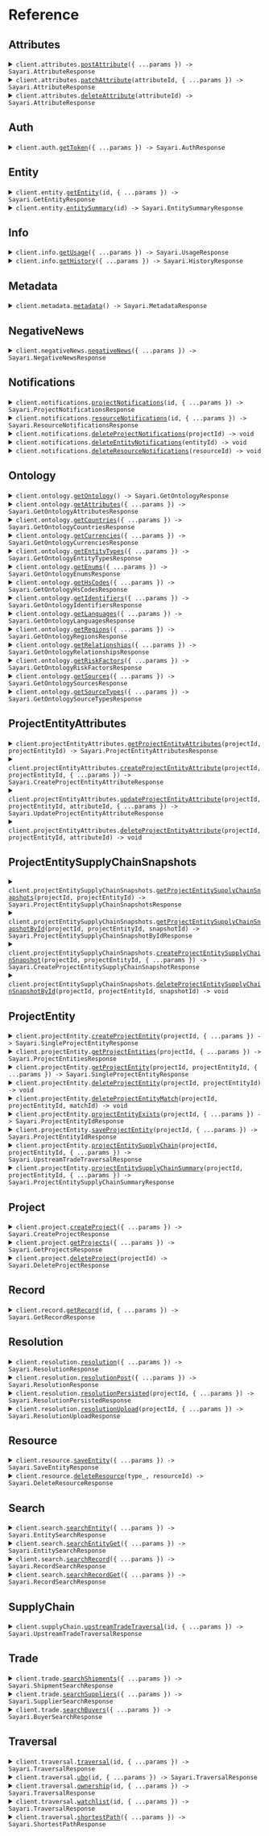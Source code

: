 # Reference

## Attributes

<details><summary><code>client.attributes.<a href="/src/api/resources/attributes/client/Client.ts">postAttribute</a>({ ...params }) -> Sayari.AttributeResponse</code></summary>
<dl>
<dd>

#### 📝 Description

<dl>
<dd>

<dl>
<dd>

Adds a new attribute to an entity in the project

</dd>
</dl>
</dd>
</dl>

#### 🔌 Usage

<dl>
<dd>

<dl>
<dd>

```typescript
await client.attributes.postAttribute({
    entity: "zq04axX2dLn9tE6W6Q8Qhg",
    type: "address",
    value: {
        street1: "1600 Pennsylvania Avenue NW",
        city: "Washington DC",
        state: "Washington DC",
        postalCode: "20500",
        country: "US",
    },
    toDate: "2024-04-30",
    fromDate: "2024-01-01",
    date: "2024-02-15",
});
```

</dd>
</dl>
</dd>
</dl>

#### ⚙️ Parameters

<dl>
<dd>

<dl>
<dd>

**request:** `Sayari.AddAttribute`

</dd>
</dl>

<dl>
<dd>

**requestOptions:** `Attributes.RequestOptions`

</dd>
</dl>
</dd>
</dl>

</dd>
</dl>
</details>

<details><summary><code>client.attributes.<a href="/src/api/resources/attributes/client/Client.ts">patchAttribute</a>(attributeId, { ...params }) -> Sayari.AttributeResponse</code></summary>
<dl>
<dd>

#### 📝 Description

<dl>
<dd>

<dl>
<dd>

<Warning>This endpoint is in beta and is subject to change. It is provided for early access and testing purposes only.</Warning> Updates an existing Attribute

</dd>
</dl>
</dd>
</dl>

#### 🔌 Usage

<dl>
<dd>

<dl>
<dd>

```typescript
await client.attributes.patchAttribute(
    "enEwNGF4WDJkTG45dEU2VzZROFFoZ3xhZGRyZXNzfDBwbEVCMHxVNzhzN21yOUVFTThIZ3pwREM3UDFB",
    {
        value: {
            street1: "1600 Pennsylvania Avenue NW",
            city: "Washington DC",
            state: "Washington DC",
            postalCode: "20500",
            country: "US",
        },
        toDate: "2024-04-30",
        fromDate: "2024-01-01",
        date: "2024-02-15",
    },
);
```

</dd>
</dl>
</dd>
</dl>

#### ⚙️ Parameters

<dl>
<dd>

<dl>
<dd>

**attributeId:** `string`

</dd>
</dl>

<dl>
<dd>

**request:** `Sayari.UpdateAttribute`

</dd>
</dl>

<dl>
<dd>

**requestOptions:** `Attributes.RequestOptions`

</dd>
</dl>
</dd>
</dl>

</dd>
</dl>
</details>

<details><summary><code>client.attributes.<a href="/src/api/resources/attributes/client/Client.ts">deleteAttribute</a>(attributeId) -> Sayari.AttributeResponse</code></summary>
<dl>
<dd>

#### 📝 Description

<dl>
<dd>

<dl>
<dd>

<Warning>This endpoint is in beta and is subject to change. It is provided for early access and testing purposes only.</Warning> Delete an existing Attribute

</dd>
</dl>
</dd>
</dl>

#### 🔌 Usage

<dl>
<dd>

<dl>
<dd>

```typescript
await client.attributes.deleteAttribute(
    "enEwNGF4WDJkTG45dEU2VzZROFFoZ3xhZGRyZXNzfDBwbEVCMHxVNzhzN21yOUVFTThIZ3pwREM3UDFB",
);
```

</dd>
</dl>
</dd>
</dl>

#### ⚙️ Parameters

<dl>
<dd>

<dl>
<dd>

**attributeId:** `string`

</dd>
</dl>

<dl>
<dd>

**requestOptions:** `Attributes.RequestOptions`

</dd>
</dl>
</dd>
</dl>

</dd>
</dl>
</details>

## Auth

<details><summary><code>client.auth.<a href="/src/api/resources/auth/client/Client.ts">getToken</a>({ ...params }) -> Sayari.AuthResponse</code></summary>
<dl>
<dd>

#### 📝 Description

<dl>
<dd>

<dl>
<dd>

Hit the auth endpoint to get a bearer token

</dd>
</dl>
</dd>
</dl>

#### 🔌 Usage

<dl>
<dd>

<dl>
<dd>

```typescript
await client.auth.getToken({
    clientId: "your client_id here",
    clientSecret: "your client_secret here",
});
```

</dd>
</dl>
</dd>
</dl>

#### ⚙️ Parameters

<dl>
<dd>

<dl>
<dd>

**request:** `Sayari.GetToken`

</dd>
</dl>

<dl>
<dd>

**requestOptions:** `Auth.RequestOptions`

</dd>
</dl>
</dd>
</dl>

</dd>
</dl>
</details>

## Entity

<details><summary><code>client.entity.<a href="/src/api/resources/entity/client/Client.ts">getEntity</a>(id, { ...params }) -> Sayari.GetEntityResponse</code></summary>
<dl>
<dd>

#### 📝 Description

<dl>
<dd>

<dl>
<dd>

<Note>To retrieve a L1 Due Dilligence PDF Report. Include 'Accept: application/pdf' in request headers.</Note> Retrieve an entity profile from the database based on the entity ID. This endpoint returns the full profile, entity_summary returns the same payload minus relationships.

</dd>
</dl>
</dd>
</dl>

#### 🔌 Usage

<dl>
<dd>

<dl>
<dd>

```typescript
await client.entity.getEntity("mGq1lpuqKssNWTjIokuPeA", {
    attributesNameLimit: 1,
    attributesAddressLimit: 1,
    attributesCountryLimit: 1,
    attributesAdditionalInformationLimit: 1,
    attributesBusinessPurposeLimit: 1,
    attributesCompanyTypeLimit: 1,
    attributesIdentifierLimit: 1,
    attributesStatusLimit: 1,
    relationshipsLimit: 1,
    possiblySameAsLimit: 1,
    referencedByLimit: 1,
});
```

</dd>
</dl>
</dd>
</dl>

#### ⚙️ Parameters

<dl>
<dd>

<dl>
<dd>

**id:** `string` — Unique identifier of the entity

</dd>
</dl>

<dl>
<dd>

**request:** `Sayari.GetEntity`

</dd>
</dl>

<dl>
<dd>

**requestOptions:** `Entity.RequestOptions`

</dd>
</dl>
</dd>
</dl>

</dd>
</dl>
</details>

<details><summary><code>client.entity.<a href="/src/api/resources/entity/client/Client.ts">entitySummary</a>(id) -> Sayari.EntitySummaryResponse</code></summary>
<dl>
<dd>

#### 📝 Description

<dl>
<dd>

<dl>
<dd>

The Entity Summary endpoint returns a similar payload, minus relationships.

</dd>
</dl>
</dd>
</dl>

#### 🔌 Usage

<dl>
<dd>

<dl>
<dd>

```typescript
await client.entity.entitySummary("mGq1lpuqKssNWTjIokuPeA");
```

</dd>
</dl>
</dd>
</dl>

#### ⚙️ Parameters

<dl>
<dd>

<dl>
<dd>

**id:** `string` — Unique identifier of the entity

</dd>
</dl>

<dl>
<dd>

**requestOptions:** `Entity.RequestOptions`

</dd>
</dl>
</dd>
</dl>

</dd>
</dl>
</details>

## Info

<details><summary><code>client.info.<a href="/src/api/resources/info/client/Client.ts">getUsage</a>({ ...params }) -> Sayari.UsageResponse</code></summary>
<dl>
<dd>

#### 📝 Description

<dl>
<dd>

<dl>
<dd>

The usage endpoint provides a simple interface to retrieve information on usage made by your API account. This includes both views per API path and credits consumed. The time period for the usage query is also specified in the response and whether or not this includes total usage.

</dd>
</dl>
</dd>
</dl>

#### 🔌 Usage

<dl>
<dd>

<dl>
<dd>

```typescript
await client.info.getUsage();
```

</dd>
</dl>
</dd>
</dl>

#### ⚙️ Parameters

<dl>
<dd>

<dl>
<dd>

**request:** `Sayari.GetUsage`

</dd>
</dl>

<dl>
<dd>

**requestOptions:** `Info.RequestOptions`

</dd>
</dl>
</dd>
</dl>

</dd>
</dl>
</details>

<details><summary><code>client.info.<a href="/src/api/resources/info/client/Client.ts">getHistory</a>({ ...params }) -> Sayari.HistoryResponse</code></summary>
<dl>
<dd>

#### 📝 Description

<dl>
<dd>

<dl>
<dd>

The history endpoint return a user's event history.

</dd>
</dl>
</dd>
</dl>

#### 🔌 Usage

<dl>
<dd>

<dl>
<dd>

```typescript
await client.info.getHistory();
```

</dd>
</dl>
</dd>
</dl>

#### ⚙️ Parameters

<dl>
<dd>

<dl>
<dd>

**request:** `Sayari.GetHistory`

</dd>
</dl>

<dl>
<dd>

**requestOptions:** `Info.RequestOptions`

</dd>
</dl>
</dd>
</dl>

</dd>
</dl>
</details>

## Metadata

<details><summary><code>client.metadata.<a href="/src/api/resources/metadata/client/Client.ts">metadata</a>() -> Sayari.MetadataResponse</code></summary>
<dl>
<dd>

#### 📝 Description

<dl>
<dd>

<dl>
<dd>

Get metadta about the api, both its versions, which releases are present, and the identity of the authenticated user.

</dd>
</dl>
</dd>
</dl>

#### 🔌 Usage

<dl>
<dd>

<dl>
<dd>

```typescript
await client.metadata.metadata();
```

</dd>
</dl>
</dd>
</dl>

#### ⚙️ Parameters

<dl>
<dd>

<dl>
<dd>

**requestOptions:** `Metadata.RequestOptions`

</dd>
</dl>
</dd>
</dl>

</dd>
</dl>
</details>

## NegativeNews

<details><summary><code>client.negativeNews.<a href="/src/api/resources/negativeNews/client/Client.ts">negativeNews</a>({ ...params }) -> Sayari.NegativeNewsResponse</code></summary>
<dl>
<dd>

#### 📝 Description

<dl>
<dd>

<dl>
<dd>

<Warning>This endpoint is in beta and subject to change</Warning>
Screens entities against news articles and public records to identify risk-relevant content.
Leverages machine learning to detect and classify risks across various domains.
Provides detailed article metadata with risk assessments and direct source references.

</dd>
</dl>
</dd>
</dl>

#### 🔌 Usage

<dl>
<dd>

<dl>
<dd>

```typescript
await client.negativeNews.negativeNews({
    name: "Gazprom",
    topic: "sanctions_and_regulatory",
    until: "2024-10-01",
});
```

</dd>
</dl>
</dd>
</dl>

#### ⚙️ Parameters

<dl>
<dd>

<dl>
<dd>

**request:** `Sayari.NegativeNews`

</dd>
</dl>

<dl>
<dd>

**requestOptions:** `NegativeNews.RequestOptions`

</dd>
</dl>
</dd>
</dl>

</dd>
</dl>
</details>

## Notifications

<details><summary><code>client.notifications.<a href="/src/api/resources/notifications/client/Client.ts">projectNotifications</a>(id, { ...params }) -> Sayari.ProjectNotificationsResponse</code></summary>
<dl>
<dd>

#### 📝 Description

<dl>
<dd>

<dl>
<dd>

<Warning>Legacy endpoint. New integrations should contact Sayari for best practices.</Warning> The Project Notifications endpoint returns a list of notifications on all entities saved to a project.

</dd>
</dl>
</dd>
</dl>

#### 🔌 Usage

<dl>
<dd>

<dl>
<dd>

```typescript
await client.notifications.projectNotifications("0dLeO0", {
    limit: 20,
});
```

</dd>
</dl>
</dd>
</dl>

#### ⚙️ Parameters

<dl>
<dd>

<dl>
<dd>

**id:** `string` — Unique identifier of the project

</dd>
</dl>

<dl>
<dd>

**request:** `Sayari.ProjectNotifications`

</dd>
</dl>

<dl>
<dd>

**requestOptions:** `Notifications.RequestOptions`

</dd>
</dl>
</dd>
</dl>

</dd>
</dl>
</details>

<details><summary><code>client.notifications.<a href="/src/api/resources/notifications/client/Client.ts">resourceNotifications</a>(id, { ...params }) -> Sayari.ResourceNotificationsResponse</code></summary>
<dl>
<dd>

#### 📝 Description

<dl>
<dd>

<dl>
<dd>

<Warning>Legacy endpoint. New integrations should contact Sayari for best practices.</Warning> The Resource Notifications endpoint returns a list of notifications for a saved entity.

</dd>
</dl>
</dd>
</dl>

#### 🔌 Usage

<dl>
<dd>

<dl>
<dd>

```typescript
await client.notifications.resourceNotifications("03ePyj", {
    limit: 20,
});
```

</dd>
</dl>
</dd>
</dl>

#### ⚙️ Parameters

<dl>
<dd>

<dl>
<dd>

**id:** `string` — Unique identifier of the resource

</dd>
</dl>

<dl>
<dd>

**request:** `Sayari.ResourceNotifications`

</dd>
</dl>

<dl>
<dd>

**requestOptions:** `Notifications.RequestOptions`

</dd>
</dl>
</dd>
</dl>

</dd>
</dl>
</details>

<details><summary><code>client.notifications.<a href="/src/api/resources/notifications/client/Client.ts">deleteProjectNotifications</a>(projectId) -> void</code></summary>
<dl>
<dd>

#### 📝 Description

<dl>
<dd>

<dl>
<dd>

<Warning>Legacy endpoint. New integrations should contact Sayari for best practices.</Warning> Deletes all notifications from a project.

</dd>
</dl>
</dd>
</dl>

#### 🔌 Usage

<dl>
<dd>

<dl>
<dd>

```typescript
await client.notifications.deleteProjectNotifications("YWmNKV");
```

</dd>
</dl>
</dd>
</dl>

#### ⚙️ Parameters

<dl>
<dd>

<dl>
<dd>

**projectId:** `string`

</dd>
</dl>

<dl>
<dd>

**requestOptions:** `Notifications.RequestOptions`

</dd>
</dl>
</dd>
</dl>

</dd>
</dl>
</details>

<details><summary><code>client.notifications.<a href="/src/api/resources/notifications/client/Client.ts">deleteEntityNotifications</a>(entityId) -> void</code></summary>
<dl>
<dd>

#### 📝 Description

<dl>
<dd>

<dl>
<dd>

<Warning>Legacy endpoint. New integrations should contact Sayari for best practices.</Warning> Deletes notifications for saved resources of an entity.

</dd>
</dl>
</dd>
</dl>

#### 🔌 Usage

<dl>
<dd>

<dl>
<dd>

```typescript
await client.notifications.deleteEntityNotifications("N0xLDy4wcud-M1ZtwdsvRA");
```

</dd>
</dl>
</dd>
</dl>

#### ⚙️ Parameters

<dl>
<dd>

<dl>
<dd>

**entityId:** `string`

</dd>
</dl>

<dl>
<dd>

**requestOptions:** `Notifications.RequestOptions`

</dd>
</dl>
</dd>
</dl>

</dd>
</dl>
</details>

<details><summary><code>client.notifications.<a href="/src/api/resources/notifications/client/Client.ts">deleteResourceNotifications</a>(resourceId) -> void</code></summary>
<dl>
<dd>

#### 📝 Description

<dl>
<dd>

<dl>
<dd>

<Warning>Legacy endpoint. New integrations should contact Sayari for best practices.</Warning> Deletes notifications for a saved resource.

</dd>
</dl>
</dd>
</dl>

#### 🔌 Usage

<dl>
<dd>

<dl>
<dd>

```typescript
await client.notifications.deleteResourceNotifications("oGxxqG");
```

</dd>
</dl>
</dd>
</dl>

#### ⚙️ Parameters

<dl>
<dd>

<dl>
<dd>

**resourceId:** `string`

</dd>
</dl>

<dl>
<dd>

**requestOptions:** `Notifications.RequestOptions`

</dd>
</dl>
</dd>
</dl>

</dd>
</dl>
</details>

## Ontology

<details><summary><code>client.ontology.<a href="/src/api/resources/ontology/client/Client.ts">getOntology</a>() -> Sayari.GetOntologyResponse</code></summary>
<dl>
<dd>

#### 📝 Description

<dl>
<dd>

<dl>
<dd>

Get ontology data for all resource types.

</dd>
</dl>
</dd>
</dl>

#### 🔌 Usage

<dl>
<dd>

<dl>
<dd>

```typescript
await client.ontology.getOntology();
```

</dd>
</dl>
</dd>
</dl>

#### ⚙️ Parameters

<dl>
<dd>

<dl>
<dd>

**requestOptions:** `Ontology.RequestOptions`

</dd>
</dl>
</dd>
</dl>

</dd>
</dl>
</details>

<details><summary><code>client.ontology.<a href="/src/api/resources/ontology/client/Client.ts">getAttributes</a>({ ...params }) -> Sayari.GetOntologyAttributesResponse</code></summary>
<dl>
<dd>

#### 📝 Description

<dl>
<dd>

<dl>
<dd>

Get attributes from ontology data.

</dd>
</dl>
</dd>
</dl>

#### 🔌 Usage

<dl>
<dd>

<dl>
<dd>

```typescript
await client.ontology.getAttributes({
    id: ["additional_information"],
});
```

</dd>
</dl>
</dd>
</dl>

#### ⚙️ Parameters

<dl>
<dd>

<dl>
<dd>

**request:** `Sayari.GetOntologyAttributesRequest`

</dd>
</dl>

<dl>
<dd>

**requestOptions:** `Ontology.RequestOptions`

</dd>
</dl>
</dd>
</dl>

</dd>
</dl>
</details>

<details><summary><code>client.ontology.<a href="/src/api/resources/ontology/client/Client.ts">getCountries</a>({ ...params }) -> Sayari.GetOntologyCountriesResponse</code></summary>
<dl>
<dd>

#### 📝 Description

<dl>
<dd>

<dl>
<dd>

Get countries from ontology data.

</dd>
</dl>
</dd>
</dl>

#### 🔌 Usage

<dl>
<dd>

<dl>
<dd>

```typescript
await client.ontology.getCountries({
    id: ["USA"],
});
```

</dd>
</dl>
</dd>
</dl>

#### ⚙️ Parameters

<dl>
<dd>

<dl>
<dd>

**request:** `Sayari.GetOntologyCountriesRequest`

</dd>
</dl>

<dl>
<dd>

**requestOptions:** `Ontology.RequestOptions`

</dd>
</dl>
</dd>
</dl>

</dd>
</dl>
</details>

<details><summary><code>client.ontology.<a href="/src/api/resources/ontology/client/Client.ts">getCurrencies</a>({ ...params }) -> Sayari.GetOntologyCurrenciesResponse</code></summary>
<dl>
<dd>

#### 📝 Description

<dl>
<dd>

<dl>
<dd>

Get currencies from ontology data.

</dd>
</dl>
</dd>
</dl>

#### 🔌 Usage

<dl>
<dd>

<dl>
<dd>

```typescript
await client.ontology.getCurrencies({
    id: ["USD"],
});
```

</dd>
</dl>
</dd>
</dl>

#### ⚙️ Parameters

<dl>
<dd>

<dl>
<dd>

**request:** `Sayari.GetOntologyCurrenciesRequest`

</dd>
</dl>

<dl>
<dd>

**requestOptions:** `Ontology.RequestOptions`

</dd>
</dl>
</dd>
</dl>

</dd>
</dl>
</details>

<details><summary><code>client.ontology.<a href="/src/api/resources/ontology/client/Client.ts">getEntityTypes</a>({ ...params }) -> Sayari.GetOntologyEntityTypesResponse</code></summary>
<dl>
<dd>

#### 📝 Description

<dl>
<dd>

<dl>
<dd>

Get entity types from ontology data.

</dd>
</dl>
</dd>
</dl>

#### 🔌 Usage

<dl>
<dd>

<dl>
<dd>

```typescript
await client.ontology.getEntityTypes({
    id: ["aircraft"],
});
```

</dd>
</dl>
</dd>
</dl>

#### ⚙️ Parameters

<dl>
<dd>

<dl>
<dd>

**request:** `Sayari.GetOntologyEntityTypesRequest`

</dd>
</dl>

<dl>
<dd>

**requestOptions:** `Ontology.RequestOptions`

</dd>
</dl>
</dd>
</dl>

</dd>
</dl>
</details>

<details><summary><code>client.ontology.<a href="/src/api/resources/ontology/client/Client.ts">getEnums</a>({ ...params }) -> Sayari.GetOntologyEnumsResponse</code></summary>
<dl>
<dd>

#### 📝 Description

<dl>
<dd>

<dl>
<dd>

Get enums from ontology data.

</dd>
</dl>
</dd>
</dl>

#### 🔌 Usage

<dl>
<dd>

<dl>
<dd>

```typescript
await client.ontology.getEnums({
    id: ["address_type"],
});
```

</dd>
</dl>
</dd>
</dl>

#### ⚙️ Parameters

<dl>
<dd>

<dl>
<dd>

**request:** `Sayari.GetOntologyEnumsRequest`

</dd>
</dl>

<dl>
<dd>

**requestOptions:** `Ontology.RequestOptions`

</dd>
</dl>
</dd>
</dl>

</dd>
</dl>
</details>

<details><summary><code>client.ontology.<a href="/src/api/resources/ontology/client/Client.ts">getHsCodes</a>({ ...params }) -> Sayari.GetOntologyHsCodesResponse</code></summary>
<dl>
<dd>

#### 📝 Description

<dl>
<dd>

<dl>
<dd>

Get HS codes from ontology data.

</dd>
</dl>
</dd>
</dl>

#### 🔌 Usage

<dl>
<dd>

<dl>
<dd>

```typescript
await client.ontology.getHsCodes({
    code: ["1503"],
});
```

</dd>
</dl>
</dd>
</dl>

#### ⚙️ Parameters

<dl>
<dd>

<dl>
<dd>

**request:** `Sayari.GetOntologyHsCodesRequest`

</dd>
</dl>

<dl>
<dd>

**requestOptions:** `Ontology.RequestOptions`

</dd>
</dl>
</dd>
</dl>

</dd>
</dl>
</details>

<details><summary><code>client.ontology.<a href="/src/api/resources/ontology/client/Client.ts">getIdentifiers</a>({ ...params }) -> Sayari.GetOntologyIdentifiersResponse</code></summary>
<dl>
<dd>

#### 📝 Description

<dl>
<dd>

<dl>
<dd>

Get identifiers from ontology data.

</dd>
</dl>
</dd>
</dl>

#### 🔌 Usage

<dl>
<dd>

<dl>
<dd>

```typescript
await client.ontology.getIdentifiers({
    id: ["aer_free_zone_license"],
});
```

</dd>
</dl>
</dd>
</dl>

#### ⚙️ Parameters

<dl>
<dd>

<dl>
<dd>

**request:** `Sayari.GetOntologyIdentifiersRequest`

</dd>
</dl>

<dl>
<dd>

**requestOptions:** `Ontology.RequestOptions`

</dd>
</dl>
</dd>
</dl>

</dd>
</dl>
</details>

<details><summary><code>client.ontology.<a href="/src/api/resources/ontology/client/Client.ts">getLanguages</a>({ ...params }) -> Sayari.GetOntologyLanguagesResponse</code></summary>
<dl>
<dd>

#### 📝 Description

<dl>
<dd>

<dl>
<dd>

Get languages from ontology data.

</dd>
</dl>
</dd>
</dl>

#### 🔌 Usage

<dl>
<dd>

<dl>
<dd>

```typescript
await client.ontology.getLanguages({
    id: ["en"],
});
```

</dd>
</dl>
</dd>
</dl>

#### ⚙️ Parameters

<dl>
<dd>

<dl>
<dd>

**request:** `Sayari.GetOntologyLanguagesRequest`

</dd>
</dl>

<dl>
<dd>

**requestOptions:** `Ontology.RequestOptions`

</dd>
</dl>
</dd>
</dl>

</dd>
</dl>
</details>

<details><summary><code>client.ontology.<a href="/src/api/resources/ontology/client/Client.ts">getRegions</a>({ ...params }) -> Sayari.GetOntologyRegionsResponse</code></summary>
<dl>
<dd>

#### 📝 Description

<dl>
<dd>

<dl>
<dd>

Get regions from ontology data.

</dd>
</dl>
</dd>
</dl>

#### 🔌 Usage

<dl>
<dd>

<dl>
<dd>

```typescript
await client.ontology.getRegions({
    id: ["usa_&_canada"],
});
```

</dd>
</dl>
</dd>
</dl>

#### ⚙️ Parameters

<dl>
<dd>

<dl>
<dd>

**request:** `Sayari.GetOntologyRegionsRequest`

</dd>
</dl>

<dl>
<dd>

**requestOptions:** `Ontology.RequestOptions`

</dd>
</dl>
</dd>
</dl>

</dd>
</dl>
</details>

<details><summary><code>client.ontology.<a href="/src/api/resources/ontology/client/Client.ts">getRelationships</a>({ ...params }) -> Sayari.GetOntologyRelationshipsResponse</code></summary>
<dl>
<dd>

#### 📝 Description

<dl>
<dd>

<dl>
<dd>

Get relationships from ontology data.

</dd>
</dl>
</dd>
</dl>

#### 🔌 Usage

<dl>
<dd>

<dl>
<dd>

```typescript
await client.ontology.getRelationships({
    id: ["auditor_of"],
});
```

</dd>
</dl>
</dd>
</dl>

#### ⚙️ Parameters

<dl>
<dd>

<dl>
<dd>

**request:** `Sayari.GetOntologyRelationshipsRequest`

</dd>
</dl>

<dl>
<dd>

**requestOptions:** `Ontology.RequestOptions`

</dd>
</dl>
</dd>
</dl>

</dd>
</dl>
</details>

<details><summary><code>client.ontology.<a href="/src/api/resources/ontology/client/Client.ts">getRiskFactors</a>({ ...params }) -> Sayari.GetOntologyRiskFactorsResponse</code></summary>
<dl>
<dd>

#### 📝 Description

<dl>
<dd>

<dl>
<dd>

Get risk factors from ontology data.

</dd>
</dl>
</dd>
</dl>

#### 🔌 Usage

<dl>
<dd>

<dl>
<dd>

```typescript
await client.ontology.getRiskFactors({
    id: ["psa_owner_of_ofac_fto_sanctioned"],
    riskCategory: ["sanctions"],
    level: ["high"],
    riskType: ["network"],
    enabled: true,
    visible: true,
});
```

</dd>
</dl>
</dd>
</dl>

#### ⚙️ Parameters

<dl>
<dd>

<dl>
<dd>

**request:** `Sayari.GetOntologyRiskFactorsRequest`

</dd>
</dl>

<dl>
<dd>

**requestOptions:** `Ontology.RequestOptions`

</dd>
</dl>
</dd>
</dl>

</dd>
</dl>
</details>

<details><summary><code>client.ontology.<a href="/src/api/resources/ontology/client/Client.ts">getSources</a>({ ...params }) -> Sayari.GetOntologySourcesResponse</code></summary>
<dl>
<dd>

#### 📝 Description

<dl>
<dd>

<dl>
<dd>

Get sources from ontology data.

</dd>
</dl>
</dd>
</dl>

#### 🔌 Usage

<dl>
<dd>

<dl>
<dd>

```typescript
await client.ontology.getSources({
    id: ["e85d865943ee6d8369307569d2ad9de0"],
    country: ["XXX"],
    sourceType: ["adverse_media_/_negative_news_data"],
});
```

</dd>
</dl>
</dd>
</dl>

#### ⚙️ Parameters

<dl>
<dd>

<dl>
<dd>

**request:** `Sayari.GetOntologySourcesRequest`

</dd>
</dl>

<dl>
<dd>

**requestOptions:** `Ontology.RequestOptions`

</dd>
</dl>
</dd>
</dl>

</dd>
</dl>
</details>

<details><summary><code>client.ontology.<a href="/src/api/resources/ontology/client/Client.ts">getSourceTypes</a>({ ...params }) -> Sayari.GetOntologySourceTypesResponse</code></summary>
<dl>
<dd>

#### 📝 Description

<dl>
<dd>

<dl>
<dd>

Get source types from ontology data.

</dd>
</dl>
</dd>
</dl>

#### 🔌 Usage

<dl>
<dd>

<dl>
<dd>

```typescript
await client.ontology.getSourceTypes({
    id: ["adverse_media_/_negative_news_data"],
});
```

</dd>
</dl>
</dd>
</dl>

#### ⚙️ Parameters

<dl>
<dd>

<dl>
<dd>

**request:** `Sayari.GetOntologySourceTypesRequest`

</dd>
</dl>

<dl>
<dd>

**requestOptions:** `Ontology.RequestOptions`

</dd>
</dl>
</dd>
</dl>

</dd>
</dl>
</details>

## ProjectEntityAttributes

<details><summary><code>client.projectEntityAttributes.<a href="/src/api/resources/projectEntityAttributes/client/Client.ts">getProjectEntityAttributes</a>(projectId, projectEntityId) -> Sayari.ProjectEntityAttributesResponse</code></summary>
<dl>
<dd>

#### 📝 Description

<dl>
<dd>

<dl>
<dd>

Retrieves all attributes for a project entity.

</dd>
</dl>
</dd>
</dl>

#### 🔌 Usage

<dl>
<dd>

<dl>
<dd>

```typescript
await client.projectEntityAttributes.getProjectEntityAttributes("V03eYM", "BG72YW");
```

</dd>
</dl>
</dd>
</dl>

#### ⚙️ Parameters

<dl>
<dd>

<dl>
<dd>

**projectId:** `string`

</dd>
</dl>

<dl>
<dd>

**projectEntityId:** `string`

</dd>
</dl>

<dl>
<dd>

**requestOptions:** `ProjectEntityAttributes.RequestOptions`

</dd>
</dl>
</dd>
</dl>

</dd>
</dl>
</details>

<details><summary><code>client.projectEntityAttributes.<a href="/src/api/resources/projectEntityAttributes/client/Client.ts">createProjectEntityAttribute</a>(projectId, projectEntityId, { ...params }) -> Sayari.CreateProjectEntityAttributeResponse</code></summary>
<dl>
<dd>

#### 📝 Description

<dl>
<dd>

<dl>
<dd>

Creates a new attribute for a project entity.

</dd>
</dl>
</dd>
</dl>

#### 🔌 Usage

<dl>
<dd>

<dl>
<dd>

```typescript
await client.projectEntityAttributes.createProjectEntityAttribute("V03eYM", "BG72YW", {
    field: "custom_phone",
    value: "+1-555-123-4567",
    matchResolution: false,
});
```

</dd>
</dl>
</dd>
</dl>

#### ⚙️ Parameters

<dl>
<dd>

<dl>
<dd>

**projectId:** `string`

</dd>
</dl>

<dl>
<dd>

**projectEntityId:** `string`

</dd>
</dl>

<dl>
<dd>

**request:** `Sayari.CreateProjectEntityAttributeRequest`

</dd>
</dl>

<dl>
<dd>

**requestOptions:** `ProjectEntityAttributes.RequestOptions`

</dd>
</dl>
</dd>
</dl>

</dd>
</dl>
</details>

<details><summary><code>client.projectEntityAttributes.<a href="/src/api/resources/projectEntityAttributes/client/Client.ts">updateProjectEntityAttribute</a>(projectId, projectEntityId, attributeId, { ...params }) -> Sayari.UpdateProjectEntityAttributeResponse</code></summary>
<dl>
<dd>

#### 📝 Description

<dl>
<dd>

<dl>
<dd>

Updates a specific attribute for a project entity.

</dd>
</dl>
</dd>
</dl>

#### 🔌 Usage

<dl>
<dd>

<dl>
<dd>

```typescript
await client.projectEntityAttributes.updateProjectEntityAttribute("V03eYM", "BG72YW", "xG8wYP", {
    field: "name",
    value: "updated name",
    matchResolution: true,
});
```

</dd>
</dl>
</dd>
</dl>

#### ⚙️ Parameters

<dl>
<dd>

<dl>
<dd>

**projectId:** `string`

</dd>
</dl>

<dl>
<dd>

**projectEntityId:** `string`

</dd>
</dl>

<dl>
<dd>

**attributeId:** `string`

</dd>
</dl>

<dl>
<dd>

**request:** `Sayari.UpdateProjectEntityAttributeRequest`

</dd>
</dl>

<dl>
<dd>

**requestOptions:** `ProjectEntityAttributes.RequestOptions`

</dd>
</dl>
</dd>
</dl>

</dd>
</dl>
</details>

<details><summary><code>client.projectEntityAttributes.<a href="/src/api/resources/projectEntityAttributes/client/Client.ts">deleteProjectEntityAttribute</a>(projectId, projectEntityId, attributeId) -> void</code></summary>
<dl>
<dd>

#### 📝 Description

<dl>
<dd>

<dl>
<dd>

Deletes a specific attribute for a project entity.

</dd>
</dl>
</dd>
</dl>

#### 🔌 Usage

<dl>
<dd>

<dl>
<dd>

```typescript
await client.projectEntityAttributes.deleteProjectEntityAttribute("project_id", "project_entity_id", "attribute_id");
```

</dd>
</dl>
</dd>
</dl>

#### ⚙️ Parameters

<dl>
<dd>

<dl>
<dd>

**projectId:** `string`

</dd>
</dl>

<dl>
<dd>

**projectEntityId:** `string`

</dd>
</dl>

<dl>
<dd>

**attributeId:** `string`

</dd>
</dl>

<dl>
<dd>

**requestOptions:** `ProjectEntityAttributes.RequestOptions`

</dd>
</dl>
</dd>
</dl>

</dd>
</dl>
</details>

## ProjectEntitySupplyChainSnapshots

<details><summary><code>client.projectEntitySupplyChainSnapshots.<a href="/src/api/resources/projectEntitySupplyChainSnapshots/client/Client.ts">getProjectEntitySupplyChainSnapshots</a>(projectId, projectEntityId) -> Sayari.ProjectEntitySupplyChainSnapshotsResponse</code></summary>
<dl>
<dd>

#### 📝 Description

<dl>
<dd>

<dl>
<dd>

Retrieves all supply chain snapshots for a project entity.

</dd>
</dl>
</dd>
</dl>

#### 🔌 Usage

<dl>
<dd>

<dl>
<dd>

```typescript
await client.projectEntitySupplyChainSnapshots.getProjectEntitySupplyChainSnapshots("V03eYM", "BG72YW");
```

</dd>
</dl>
</dd>
</dl>

#### ⚙️ Parameters

<dl>
<dd>

<dl>
<dd>

**projectId:** `string`

</dd>
</dl>

<dl>
<dd>

**projectEntityId:** `string`

</dd>
</dl>

<dl>
<dd>

**requestOptions:** `ProjectEntitySupplyChainSnapshots.RequestOptions`

</dd>
</dl>
</dd>
</dl>

</dd>
</dl>
</details>

<details><summary><code>client.projectEntitySupplyChainSnapshots.<a href="/src/api/resources/projectEntitySupplyChainSnapshots/client/Client.ts">getProjectEntitySupplyChainSnapshotById</a>(projectId, projectEntityId, snapshotId) -> Sayari.ProjectEntitySupplyChainSnapshotByIdResponse</code></summary>
<dl>
<dd>

#### 📝 Description

<dl>
<dd>

<dl>
<dd>

Retrieves a specific supply chain snapshot by ID for a project entity.

</dd>
</dl>
</dd>
</dl>

#### 🔌 Usage

<dl>
<dd>

<dl>
<dd>

```typescript
await client.projectEntitySupplyChainSnapshots.getProjectEntitySupplyChainSnapshotById("V03eYM", "BG72YW", "sN4p2K");
```

</dd>
</dl>
</dd>
</dl>

#### ⚙️ Parameters

<dl>
<dd>

<dl>
<dd>

**projectId:** `string`

</dd>
</dl>

<dl>
<dd>

**projectEntityId:** `string`

</dd>
</dl>

<dl>
<dd>

**snapshotId:** `string`

</dd>
</dl>

<dl>
<dd>

**requestOptions:** `ProjectEntitySupplyChainSnapshots.RequestOptions`

</dd>
</dl>
</dd>
</dl>

</dd>
</dl>
</details>

<details><summary><code>client.projectEntitySupplyChainSnapshots.<a href="/src/api/resources/projectEntitySupplyChainSnapshots/client/Client.ts">createProjectEntitySupplyChainSnapshot</a>(projectId, projectEntityId, { ...params }) -> Sayari.CreateProjectEntitySupplyChainSnapshotResponse</code></summary>
<dl>
<dd>

#### 📝 Description

<dl>
<dd>

<dl>
<dd>

Creates a new supply chain snapshot for a project entity.

</dd>
</dl>
</dd>
</dl>

#### 🔌 Usage

<dl>
<dd>

<dl>
<dd>

```typescript
await client.projectEntitySupplyChainSnapshots.createProjectEntitySupplyChainSnapshot("V03eYM", "BG72YW", {
    label: "Q1 2024 Supply Chain Analysis",
});
```

</dd>
</dl>
</dd>
</dl>

#### ⚙️ Parameters

<dl>
<dd>

<dl>
<dd>

**projectId:** `string`

</dd>
</dl>

<dl>
<dd>

**projectEntityId:** `string`

</dd>
</dl>

<dl>
<dd>

**request:** `Sayari.CreateProjectEntitySupplyChainSnapshotRequest`

</dd>
</dl>

<dl>
<dd>

**requestOptions:** `ProjectEntitySupplyChainSnapshots.RequestOptions`

</dd>
</dl>
</dd>
</dl>

</dd>
</dl>
</details>

<details><summary><code>client.projectEntitySupplyChainSnapshots.<a href="/src/api/resources/projectEntitySupplyChainSnapshots/client/Client.ts">deleteProjectEntitySupplyChainSnapshotById</a>(projectId, projectEntityId, snapshotId) -> void</code></summary>
<dl>
<dd>

#### 📝 Description

<dl>
<dd>

<dl>
<dd>

Deletes a specific supply chain snapshot by ID for a project entity.

</dd>
</dl>
</dd>
</dl>

#### 🔌 Usage

<dl>
<dd>

<dl>
<dd>

```typescript
await client.projectEntitySupplyChainSnapshots.deleteProjectEntitySupplyChainSnapshotById(
    "project_id",
    "project_entity_id",
    "snapshot_id",
);
```

</dd>
</dl>
</dd>
</dl>

#### ⚙️ Parameters

<dl>
<dd>

<dl>
<dd>

**projectId:** `string`

</dd>
</dl>

<dl>
<dd>

**projectEntityId:** `string`

</dd>
</dl>

<dl>
<dd>

**snapshotId:** `string`

</dd>
</dl>

<dl>
<dd>

**requestOptions:** `ProjectEntitySupplyChainSnapshots.RequestOptions`

</dd>
</dl>
</dd>
</dl>

</dd>
</dl>
</details>

## ProjectEntity

<details><summary><code>client.projectEntity.<a href="/src/api/resources/projectEntity/client/Client.ts">createProjectEntity</a>(projectId, { ...params }) -> Sayari.SingleProjectEntityResponse</code></summary>
<dl>
<dd>

#### 📝 Description

<dl>
<dd>

<dl>
<dd>

The resolution endpoints allow users to search for matching entities against a provided list of attributes. The endpoint is similar to the search endpoint, except it's tuned to only return the best match so the client doesn't need to do as much or any post-processing work to filter down results.

</dd>
</dl>
</dd>
</dl>

#### 🔌 Usage

<dl>
<dd>

<dl>
<dd>

```typescript
await client.projectEntity.createProjectEntity("YVB88Y", {
    name: ["VTB Bank"],
    country: ["RUS"],
    address: ["Moscow"],
    identifier: ["253400V1H6ART1UQ0N98"],
    profile: "corporate",
});
```

</dd>
</dl>
</dd>
</dl>

#### ⚙️ Parameters

<dl>
<dd>

<dl>
<dd>

**projectId:** `string`

</dd>
</dl>

<dl>
<dd>

**request:** `Sayari.CreateResolvedProjectEntityRequest`

</dd>
</dl>

<dl>
<dd>

**requestOptions:** `ProjectEntity.RequestOptions`

</dd>
</dl>
</dd>
</dl>

</dd>
</dl>
</details>

<details><summary><code>client.projectEntity.<a href="/src/api/resources/projectEntity/client/Client.ts">getProjectEntities</a>(projectId, { ...params }) -> Sayari.ProjectEntitiesResponse</code></summary>
<dl>
<dd>

#### 📝 Description

<dl>
<dd>

<dl>
<dd>

Retrieves a list of entities for a specific project with pagination support.

</dd>
</dl>
</dd>
</dl>

#### 🔌 Usage

<dl>
<dd>

<dl>
<dd>

```typescript
await client.projectEntity.getProjectEntities("YVB88Y");
```

</dd>
</dl>
</dd>
</dl>

#### ⚙️ Parameters

<dl>
<dd>

<dl>
<dd>

**projectId:** `string`

</dd>
</dl>

<dl>
<dd>

**request:** `Sayari.GetProjectEntitiesRequest`

</dd>
</dl>

<dl>
<dd>

**requestOptions:** `ProjectEntity.RequestOptions`

</dd>
</dl>
</dd>
</dl>

</dd>
</dl>
</details>

<details><summary><code>client.projectEntity.<a href="/src/api/resources/projectEntity/client/Client.ts">getProjectEntity</a>(projectId, projectEntityId, { ...params }) -> Sayari.SingleProjectEntityResponse</code></summary>
<dl>
<dd>

#### 📝 Description

<dl>
<dd>

<dl>
<dd>

Retrieves a specific entity in a project.

</dd>
</dl>
</dd>
</dl>

#### 🔌 Usage

<dl>
<dd>

<dl>
<dd>

```typescript
await client.projectEntity.getProjectEntity("project_id", "project_entity_id");
```

</dd>
</dl>
</dd>
</dl>

#### ⚙️ Parameters

<dl>
<dd>

<dl>
<dd>

**projectId:** `string`

</dd>
</dl>

<dl>
<dd>

**projectEntityId:** `string`

</dd>
</dl>

<dl>
<dd>

**request:** `Sayari.GetProjectEntityRequest`

</dd>
</dl>

<dl>
<dd>

**requestOptions:** `ProjectEntity.RequestOptions`

</dd>
</dl>
</dd>
</dl>

</dd>
</dl>
</details>

<details><summary><code>client.projectEntity.<a href="/src/api/resources/projectEntity/client/Client.ts">deleteProjectEntity</a>(projectId, projectEntityId) -> void</code></summary>
<dl>
<dd>

#### 📝 Description

<dl>
<dd>

<dl>
<dd>

Deletes a project entity.

</dd>
</dl>
</dd>
</dl>

#### 🔌 Usage

<dl>
<dd>

<dl>
<dd>

```typescript
await client.projectEntity.deleteProjectEntity("project_id", "project_entity_id");
```

</dd>
</dl>
</dd>
</dl>

#### ⚙️ Parameters

<dl>
<dd>

<dl>
<dd>

**projectId:** `string`

</dd>
</dl>

<dl>
<dd>

**projectEntityId:** `string`

</dd>
</dl>

<dl>
<dd>

**requestOptions:** `ProjectEntity.RequestOptions`

</dd>
</dl>
</dd>
</dl>

</dd>
</dl>
</details>

<details><summary><code>client.projectEntity.<a href="/src/api/resources/projectEntity/client/Client.ts">deleteProjectEntityMatch</a>(projectId, projectEntityId, matchId) -> void</code></summary>
<dl>
<dd>

#### 📝 Description

<dl>
<dd>

<dl>
<dd>

Deletes a specific project entity match.

</dd>
</dl>
</dd>
</dl>

#### 🔌 Usage

<dl>
<dd>

<dl>
<dd>

```typescript
await client.projectEntity.deleteProjectEntityMatch("project_id", "project_entity_id", "match_id");
```

</dd>
</dl>
</dd>
</dl>

#### ⚙️ Parameters

<dl>
<dd>

<dl>
<dd>

**projectId:** `string`

</dd>
</dl>

<dl>
<dd>

**projectEntityId:** `string`

</dd>
</dl>

<dl>
<dd>

**matchId:** `string`

</dd>
</dl>

<dl>
<dd>

**requestOptions:** `ProjectEntity.RequestOptions`

</dd>
</dl>
</dd>
</dl>

</dd>
</dl>
</details>

<details><summary><code>client.projectEntity.<a href="/src/api/resources/projectEntity/client/Client.ts">projectEntityExists</a>(projectId, { ...params }) -> Sayari.ProjectEntityIdResponse</code></summary>
<dl>
<dd>

#### 📝 Description

<dl>
<dd>

<dl>
<dd>

Checks if a project entity with the given attributes already exists.

</dd>
</dl>
</dd>
</dl>

#### 🔌 Usage

<dl>
<dd>

<dl>
<dd>

```typescript
await client.projectEntity.projectEntityExists("YVB88Y", {
    name: ["Example Company"],
    country: ["USA"],
});
```

</dd>
</dl>
</dd>
</dl>

#### ⚙️ Parameters

<dl>
<dd>

<dl>
<dd>

**projectId:** `string`

</dd>
</dl>

<dl>
<dd>

**request:** `Sayari.ResolutionAttributes`

</dd>
</dl>

<dl>
<dd>

**requestOptions:** `ProjectEntity.RequestOptions`

</dd>
</dl>
</dd>
</dl>

</dd>
</dl>
</details>

<details><summary><code>client.projectEntity.<a href="/src/api/resources/projectEntity/client/Client.ts">saveProjectEntity</a>(projectId, { ...params }) -> Sayari.ProjectEntityIdResponse</code></summary>
<dl>
<dd>

#### 📝 Description

<dl>
<dd>

<dl>
<dd>

Stores a project entity given entity IDs and a list of attributes.

</dd>
</dl>
</dd>
</dl>

#### 🔌 Usage

<dl>
<dd>

<dl>
<dd>

```typescript
await client.projectEntity.saveProjectEntity("YVB88Y", {
    entityIds: ["entity_id_1", "entity_id_2"],
    attributes: {
        name: ["Example Company"],
        country: ["USA"],
    },
    profile: "corporate",
});
```

</dd>
</dl>
</dd>
</dl>

#### ⚙️ Parameters

<dl>
<dd>

<dl>
<dd>

**projectId:** `string`

</dd>
</dl>

<dl>
<dd>

**request:** `Sayari.SaveProjectEntityBody`

</dd>
</dl>

<dl>
<dd>

**requestOptions:** `ProjectEntity.RequestOptions`

</dd>
</dl>
</dd>
</dl>

</dd>
</dl>
</details>

<details><summary><code>client.projectEntity.<a href="/src/api/resources/projectEntity/client/Client.ts">projectEntitySupplyChain</a>(projectId, projectEntityId, { ...params }) -> Sayari.UpstreamTradeTraversalResponse</code></summary>
<dl>
<dd>

#### 📝 Description

<dl>
<dd>

<dl>
<dd>

Execute a traversal of the upstream trade network (supply chain) for all matched entities of a project entity, returning a set of entities and edges between them.

</dd>
</dl>
</dd>
</dl>

#### 🔌 Usage

<dl>
<dd>

<dl>
<dd>

```typescript
await client.projectEntity.projectEntitySupplyChain("0n4473", "yebNPJ", {
    product: ["6004"],
    limit: 1,
});
```

</dd>
</dl>
</dd>
</dl>

#### ⚙️ Parameters

<dl>
<dd>

<dl>
<dd>

**projectId:** `string` — The project Identifier

</dd>
</dl>

<dl>
<dd>

**projectEntityId:** `string` — The project entity Identifier

</dd>
</dl>

<dl>
<dd>

**request:** `Sayari.ProjectEntitySupplyChainRequest`

</dd>
</dl>

<dl>
<dd>

**requestOptions:** `ProjectEntity.RequestOptions`

</dd>
</dl>
</dd>
</dl>

</dd>
</dl>
</details>

<details><summary><code>client.projectEntity.<a href="/src/api/resources/projectEntity/client/Client.ts">projectEntitySupplyChainSummary</a>(projectId, projectEntityId, { ...params }) -> Sayari.ProjectEntitySupplyChainSummaryResponse</code></summary>
<dl>
<dd>

#### 📝 Description

<dl>
<dd>

<dl>
<dd>

Execute a traversal of the upstream trade network (supply chain) for all matched entities of a project entity, returning a summary of countries, risks, and components.

</dd>
</dl>
</dd>
</dl>

#### 🔌 Usage

<dl>
<dd>

<dl>
<dd>

```typescript
await client.projectEntity.projectEntitySupplyChainSummary("0n4473", "yebNPJ", {
    maxDepth: 4,
});
```

</dd>
</dl>
</dd>
</dl>

#### ⚙️ Parameters

<dl>
<dd>

<dl>
<dd>

**projectId:** `string` — The project Identifier

</dd>
</dl>

<dl>
<dd>

**projectEntityId:** `string` — The project entity Identifier

</dd>
</dl>

<dl>
<dd>

**request:** `Sayari.ProjectEntitySupplyChainSummaryRequest`

</dd>
</dl>

<dl>
<dd>

**requestOptions:** `ProjectEntity.RequestOptions`

</dd>
</dl>
</dd>
</dl>

</dd>
</dl>
</details>

## Project

<details><summary><code>client.project.<a href="/src/api/resources/project/client/Client.ts">createProject</a>({ ...params }) -> Sayari.CreateProjectResponse</code></summary>
<dl>
<dd>

#### 📝 Description

<dl>
<dd>

<dl>
<dd>

Create a new project.

</dd>
</dl>
</dd>
</dl>

#### 🔌 Usage

<dl>
<dd>

<dl>
<dd>

```typescript
await client.project.createProject({
    label: "My First Project",
    share: {
        org: "admin",
    },
});
```

</dd>
</dl>
</dd>
</dl>

#### ⚙️ Parameters

<dl>
<dd>

<dl>
<dd>

**request:** `Sayari.CreateProjectRequest`

</dd>
</dl>

<dl>
<dd>

**requestOptions:** `Project.RequestOptions`

</dd>
</dl>
</dd>
</dl>

</dd>
</dl>
</details>

<details><summary><code>client.project.<a href="/src/api/resources/project/client/Client.ts">getProjects</a>({ ...params }) -> Sayari.GetProjectsResponse</code></summary>
<dl>
<dd>

#### 📝 Description

<dl>
<dd>

<dl>
<dd>

Retrieve a list of projects including upload progress info.

</dd>
</dl>
</dd>
</dl>

#### 🔌 Usage

<dl>
<dd>

<dl>
<dd>

```typescript
await client.project.getProjects({
    archived: false,
    limit: 8,
});
```

</dd>
</dl>
</dd>
</dl>

#### ⚙️ Parameters

<dl>
<dd>

<dl>
<dd>

**request:** `Sayari.GetProjects`

</dd>
</dl>

<dl>
<dd>

**requestOptions:** `Project.RequestOptions`

</dd>
</dl>
</dd>
</dl>

</dd>
</dl>
</details>

<details><summary><code>client.project.<a href="/src/api/resources/project/client/Client.ts">deleteProject</a>(projectId) -> Sayari.DeleteProjectResponse</code></summary>
<dl>
<dd>

#### 📝 Description

<dl>
<dd>

<dl>
<dd>

Deletes an existing project.

</dd>
</dl>
</dd>
</dl>

#### 🔌 Usage

<dl>
<dd>

<dl>
<dd>

```typescript
await client.project.deleteProject("Gam5qG");
```

</dd>
</dl>
</dd>
</dl>

#### ⚙️ Parameters

<dl>
<dd>

<dl>
<dd>

**projectId:** `string`

</dd>
</dl>

<dl>
<dd>

**requestOptions:** `Project.RequestOptions`

</dd>
</dl>
</dd>
</dl>

</dd>
</dl>
</details>

## Record

<details><summary><code>client.record.<a href="/src/api/resources/record/client/Client.ts">getRecord</a>(id, { ...params }) -> Sayari.GetRecordResponse</code></summary>
<dl>
<dd>

#### 📝 Description

<dl>
<dd>

<dl>
<dd>

Retrieve a record from the database based on the ID

</dd>
</dl>
</dd>
</dl>

#### 🔌 Usage

<dl>
<dd>

<dl>
<dd>

```typescript
await client.record.getRecord("74cf0fc2a62f9c8f4e88f8a0b3ffcca4%2FF0000110%2F1682970471254");
```

</dd>
</dl>
</dd>
</dl>

#### ⚙️ Parameters

<dl>
<dd>

<dl>
<dd>

**id:** `string` — The unique identifier for a record in the database

</dd>
</dl>

<dl>
<dd>

**request:** `Sayari.GetRecord`

</dd>
</dl>

<dl>
<dd>

**requestOptions:** `Record_.RequestOptions`

</dd>
</dl>
</dd>
</dl>

</dd>
</dl>
</details>

## Resolution

<details><summary><code>client.resolution.<a href="/src/api/resources/resolution/client/Client.ts">resolution</a>({ ...params }) -> Sayari.ResolutionResponse</code></summary>
<dl>
<dd>

#### 📝 Description

<dl>
<dd>

<dl>
<dd>

The resolution endpoints allow users to search for matching entities against a provided list of attributes. The endpoint is similar to the search endpoint, except it's tuned to only return the best match so the client doesn't need to do as much or any post-processing work to filter down results.

</dd>
</dl>
</dd>
</dl>

#### 🔌 Usage

<dl>
<dd>

<dl>
<dd>

```typescript
await client.resolution.resolution({
    name: "Thomas Bangalter",
    address: "8 AVENUE RACHEL",
    country: "FRA",
});
```

</dd>
</dl>
</dd>
</dl>

#### ⚙️ Parameters

<dl>
<dd>

<dl>
<dd>

**request:** `Sayari.Resolution`

</dd>
</dl>

<dl>
<dd>

**requestOptions:** `Resolution.RequestOptions`

</dd>
</dl>
</dd>
</dl>

</dd>
</dl>
</details>

<details><summary><code>client.resolution.<a href="/src/api/resources/resolution/client/Client.ts">resolutionPost</a>({ ...params }) -> Sayari.ResolutionResponse</code></summary>
<dl>
<dd>

#### 📝 Description

<dl>
<dd>

<dl>
<dd>

The resolution endpoints allow users to search for matching entities against a provided list of attributes. The endpoint is similar to the search endpoint, except it's tuned to only return the best match so the client doesn't need to do as much or any post-processing work to filter down results.

</dd>
</dl>
</dd>
</dl>

#### 🔌 Usage

<dl>
<dd>

<dl>
<dd>

```typescript
await client.resolution.resolutionPost({
    limit: 1,
    body: {
        name: ["Thomas Bangalter"],
        address: ["8 AVENUE RACHEL"],
        country: ["FRA"],
    },
});
```

</dd>
</dl>
</dd>
</dl>

#### ⚙️ Parameters

<dl>
<dd>

<dl>
<dd>

**request:** `Sayari.ResolutionPost`

</dd>
</dl>

<dl>
<dd>

**requestOptions:** `Resolution.RequestOptions`

</dd>
</dl>
</dd>
</dl>

</dd>
</dl>
</details>

<details><summary><code>client.resolution.<a href="/src/api/resources/resolution/client/Client.ts">resolutionPersisted</a>(projectId, { ...params }) -> Sayari.ResolutionPersistedResponse</code></summary>
<dl>
<dd>

#### 📝 Description

<dl>
<dd>

<dl>
<dd>

<Warning>This endpoint is deprecated.</Warning> The persisted resolution endpoints allow users to search for matching entities against a provided list of attributes. The endpoint is similar to the resolution endpoint, except it also stores matched entities into user's project.

</dd>
</dl>
</dd>
</dl>

#### 🔌 Usage

<dl>
<dd>

<dl>
<dd>

```typescript
await client.resolution.resolutionPersisted("V03eYM", {
    limit: 1,
    body: {
        name: ["victoria beckham limited"],
    },
});
```

</dd>
</dl>
</dd>
</dl>

#### ⚙️ Parameters

<dl>
<dd>

<dl>
<dd>

**projectId:** `string` — Unique identifier of the project

</dd>
</dl>

<dl>
<dd>

**request:** `Sayari.ResolutionPersisted`

</dd>
</dl>

<dl>
<dd>

**requestOptions:** `Resolution.RequestOptions`

</dd>
</dl>
</dd>
</dl>

</dd>
</dl>
</details>

<details><summary><code>client.resolution.<a href="/src/api/resources/resolution/client/Client.ts">resolutionUpload</a>(projectId, { ...params }) -> Sayari.ResolutionUploadResponse</code></summary>
<dl>
<dd>

#### 📝 Description

<dl>
<dd>

<dl>
<dd>

<Warning>This endpoint is deprecated.</Warning> This endpoint allows you to upload entities in bulk.

</dd>
</dl>
</dd>
</dl>

#### 🔌 Usage

<dl>
<dd>

<dl>
<dd>

```typescript
await client.resolution.resolutionUpload("V03eYM", {
    filename: "vbeck.json",
    data: [
        {
            name: ["victoria beckham limited"],
            tags: ["spice girls"],
        },
    ],
});
```

</dd>
</dl>
</dd>
</dl>

#### ⚙️ Parameters

<dl>
<dd>

<dl>
<dd>

**projectId:** `string` — Unique identifier of the project

</dd>
</dl>

<dl>
<dd>

**request:** `Sayari.ResolutionUploadBody`

</dd>
</dl>

<dl>
<dd>

**requestOptions:** `Resolution.RequestOptions`

</dd>
</dl>
</dd>
</dl>

</dd>
</dl>
</details>

## Resource

<details><summary><code>client.resource.<a href="/src/api/resources/resource/client/Client.ts">saveEntity</a>({ ...params }) -> Sayari.SaveEntityResponse</code></summary>
<dl>
<dd>

#### 📝 Description

<dl>
<dd>

<dl>
<dd>

Save an entity to a project.

</dd>
</dl>
</dd>
</dl>

#### 🔌 Usage

<dl>
<dd>

<dl>
<dd>

```typescript
await client.resource.saveEntity({
    type: "entity",
    project: "GNJbkG",
    entityId: "Zk0qOaM2SSYg_ZhsljykMQ",
    customFields: {
        properties: {
            custom_name: "Victoria Beckham",
        },
    },
});
```

</dd>
</dl>
</dd>
</dl>

#### ⚙️ Parameters

<dl>
<dd>

<dl>
<dd>

**request:** `Sayari.SaveEntityRequest`

</dd>
</dl>

<dl>
<dd>

**requestOptions:** `Resource.RequestOptions`

</dd>
</dl>
</dd>
</dl>

</dd>
</dl>
</details>

<details><summary><code>client.resource.<a href="/src/api/resources/resource/client/Client.ts">deleteResource</a>(type_, resourceId) -> Sayari.DeleteResourceResponse</code></summary>
<dl>
<dd>

#### 📝 Description

<dl>
<dd>

<dl>
<dd>

Deletes an existing saved resource from a project.

</dd>
</dl>
</dd>
</dl>

#### 🔌 Usage

<dl>
<dd>

<dl>
<dd>

```typescript
await client.resource.deleteResource("entity", "YWmNKV");
```

</dd>
</dl>
</dd>
</dl>

#### ⚙️ Parameters

<dl>
<dd>

<dl>
<dd>

**type\_:** `Sayari.ResourceType`

</dd>
</dl>

<dl>
<dd>

**resourceId:** `string`

</dd>
</dl>

<dl>
<dd>

**requestOptions:** `Resource.RequestOptions`

</dd>
</dl>
</dd>
</dl>

</dd>
</dl>
</details>

## Search

<details><summary><code>client.search.<a href="/src/api/resources/search/client/Client.ts">searchEntity</a>({ ...params }) -> Sayari.EntitySearchResponse</code></summary>
<dl>
<dd>

#### 📝 Description

<dl>
<dd>

<dl>
<dd>

Search for an entity. Please note, searches are limited to a maximum of 10,000 results.

</dd>
</dl>
</dd>
</dl>

#### 🔌 Usage

<dl>
<dd>

<dl>
<dd>

```typescript
await client.search.searchEntity({
    limit: 1,
    q: "victoria beckham limited",
});
```

</dd>
</dl>
</dd>
</dl>

#### ⚙️ Parameters

<dl>
<dd>

<dl>
<dd>

**request:** `Sayari.SearchEntity`

</dd>
</dl>

<dl>
<dd>

**requestOptions:** `Search.RequestOptions`

</dd>
</dl>
</dd>
</dl>

</dd>
</dl>
</details>

<details><summary><code>client.search.<a href="/src/api/resources/search/client/Client.ts">searchEntityGet</a>({ ...params }) -> Sayari.EntitySearchResponse</code></summary>
<dl>
<dd>

#### 📝 Description

<dl>
<dd>

<dl>
<dd>

Search for an entity. Please note, searches are limited to a maximum of 10,000 results.

</dd>
</dl>
</dd>
</dl>

#### 🔌 Usage

<dl>
<dd>

<dl>
<dd>

```typescript
await client.search.searchEntityGet({
    limit: 1,
    q: "victoria beckham limited",
});
```

</dd>
</dl>
</dd>
</dl>

#### ⚙️ Parameters

<dl>
<dd>

<dl>
<dd>

**request:** `Sayari.SearchEntityGet`

</dd>
</dl>

<dl>
<dd>

**requestOptions:** `Search.RequestOptions`

</dd>
</dl>
</dd>
</dl>

</dd>
</dl>
</details>

<details><summary><code>client.search.<a href="/src/api/resources/search/client/Client.ts">searchRecord</a>({ ...params }) -> Sayari.RecordSearchResponse</code></summary>
<dl>
<dd>

#### 📝 Description

<dl>
<dd>

<dl>
<dd>

Search for a record. Please note, searches are limited to a maximum of 10,000 results.

</dd>
</dl>
</dd>
</dl>

#### 🔌 Usage

<dl>
<dd>

<dl>
<dd>

```typescript
await client.search.searchRecord({
    limit: 1,
    q: "victoria beckham limited",
});
```

</dd>
</dl>
</dd>
</dl>

#### ⚙️ Parameters

<dl>
<dd>

<dl>
<dd>

**request:** `Sayari.SearchRecord`

</dd>
</dl>

<dl>
<dd>

**requestOptions:** `Search.RequestOptions`

</dd>
</dl>
</dd>
</dl>

</dd>
</dl>
</details>

<details><summary><code>client.search.<a href="/src/api/resources/search/client/Client.ts">searchRecordGet</a>({ ...params }) -> Sayari.RecordSearchResponse</code></summary>
<dl>
<dd>

#### 📝 Description

<dl>
<dd>

<dl>
<dd>

Search for a record. Please note, searches are limited to a maximum of 10,000 results.

</dd>
</dl>
</dd>
</dl>

#### 🔌 Usage

<dl>
<dd>

<dl>
<dd>

```typescript
await client.search.searchRecordGet({
    q: "victoria beckham limited",
    limit: 1,
});
```

</dd>
</dl>
</dd>
</dl>

#### ⚙️ Parameters

<dl>
<dd>

<dl>
<dd>

**request:** `Sayari.SearchRecordGet`

</dd>
</dl>

<dl>
<dd>

**requestOptions:** `Search.RequestOptions`

</dd>
</dl>
</dd>
</dl>

</dd>
</dl>
</details>

## SupplyChain

<details><summary><code>client.supplyChain.<a href="/src/api/resources/supplyChain/client/Client.ts">upstreamTradeTraversal</a>(id, { ...params }) -> Sayari.UpstreamTradeTraversalResponse</code></summary>
<dl>
<dd>

#### 📝 Description

<dl>
<dd>

<dl>
<dd>

Execute a traversal of the upstream trade network (supply chain) of an entity, returning a set of entities and edges between them.

</dd>
</dl>
</dd>
</dl>

#### 🔌 Usage

<dl>
<dd>

<dl>
<dd>

```typescript
await client.supplyChain.upstreamTradeTraversal("ESkH7J-UCRfY5t0_JXIH3w", {
    minDate: "2023-03-15",
    product: ["3204"],
    risk: ["forced_labor_xinjiang_origin_subtier"],
});
```

</dd>
</dl>
</dd>
</dl>

#### ⚙️ Parameters

<dl>
<dd>

<dl>
<dd>

**id:** `string` — The root entity identifier.

</dd>
</dl>

<dl>
<dd>

**request:** `Sayari.UpstreamTradeTraversalRequest`

</dd>
</dl>

<dl>
<dd>

**requestOptions:** `SupplyChain.RequestOptions`

</dd>
</dl>
</dd>
</dl>

</dd>
</dl>
</details>

## Trade

<details><summary><code>client.trade.<a href="/src/api/resources/trade/client/Client.ts">searchShipments</a>({ ...params }) -> Sayari.ShipmentSearchResponse</code></summary>
<dl>
<dd>

#### 📝 Description

<dl>
<dd>

<dl>
<dd>

Search for a shipment. Please note, searches are limited to a maximum of 10,000 results.

</dd>
</dl>
</dd>
</dl>

#### 🔌 Usage

<dl>
<dd>

<dl>
<dd>

```typescript
await client.trade.searchShipments({
    limit: 1,
    filter: {
        departureCountry: ["DEU"],
        arrivalCountry: ["RUS"],
        hsCode: ["854231"],
        arrivalDate: "2024-01|2024-10",
    },
});
```

</dd>
</dl>
</dd>
</dl>

#### ⚙️ Parameters

<dl>
<dd>

<dl>
<dd>

**request:** `Sayari.SearchShipments`

</dd>
</dl>

<dl>
<dd>

**requestOptions:** `Trade.RequestOptions`

</dd>
</dl>
</dd>
</dl>

</dd>
</dl>
</details>

<details><summary><code>client.trade.<a href="/src/api/resources/trade/client/Client.ts">searchSuppliers</a>({ ...params }) -> Sayari.SupplierSearchResponse</code></summary>
<dl>
<dd>

#### 📝 Description

<dl>
<dd>

<dl>
<dd>

Search for a supplier. Please note, searches are limited to a maximum of 10,000 results.

</dd>
</dl>
</dd>
</dl>

#### 🔌 Usage

<dl>
<dd>

<dl>
<dd>

```typescript
await client.trade.searchSuppliers({
    limit: 1,
    filter: {
        departureCountry: ["DEU"],
        arrivalCountry: ["RUS"],
        hsCode: ["854231"],
        arrivalDate: "2024-01|2024-10",
    },
});
```

</dd>
</dl>
</dd>
</dl>

#### ⚙️ Parameters

<dl>
<dd>

<dl>
<dd>

**request:** `Sayari.SearchSuppliers`

</dd>
</dl>

<dl>
<dd>

**requestOptions:** `Trade.RequestOptions`

</dd>
</dl>
</dd>
</dl>

</dd>
</dl>
</details>

<details><summary><code>client.trade.<a href="/src/api/resources/trade/client/Client.ts">searchBuyers</a>({ ...params }) -> Sayari.BuyerSearchResponse</code></summary>
<dl>
<dd>

#### 📝 Description

<dl>
<dd>

<dl>
<dd>

Search for a buyer. Please note, searches are limited to a maximum of 10,000 results.

</dd>
</dl>
</dd>
</dl>

#### 🔌 Usage

<dl>
<dd>

<dl>
<dd>

```typescript
await client.trade.searchBuyers({
    limit: 1,
    filter: {
        departureCountry: ["DEU"],
        arrivalCountry: ["RUS"],
        hsCode: ["854231"],
        arrivalDate: "2024-01|2024-10",
    },
});
```

</dd>
</dl>
</dd>
</dl>

#### ⚙️ Parameters

<dl>
<dd>

<dl>
<dd>

**request:** `Sayari.SearchBuyers`

</dd>
</dl>

<dl>
<dd>

**requestOptions:** `Trade.RequestOptions`

</dd>
</dl>
</dd>
</dl>

</dd>
</dl>
</details>

## Traversal

<details><summary><code>client.traversal.<a href="/src/api/resources/traversal/client/Client.ts">traversal</a>(id, { ...params }) -> Sayari.TraversalResponse</code></summary>
<dl>
<dd>

#### 📝 Description

<dl>
<dd>

<dl>
<dd>

The Traversal endpoint returns paths from a single target entity to up to 50 directly or indirectly-related entities. Each path includes information on the 0 to 10 intermediary entities, as well as their connecting relationships. The response's explored_count field indicates the size of the graph subset the application searched. Running a traversal on a highly connected entity with a restrictive set of argument filters and a high max depth will require the application to explore a higher number of traversal paths, which may affect performance. In cases where a traversal searches over a very large, highly-connected subgraph, a partial result set may be returned containing only the most relevant results. This will be indicated in the response by the partial_results field.

</dd>
</dl>
</dd>
</dl>

#### 🔌 Usage

<dl>
<dd>

<dl>
<dd>

```typescript
await client.traversal.traversal("mGq1lpuqKssNWTjIokuPeA", {
    limit: 1,
});
```

</dd>
</dl>
</dd>
</dl>

#### ⚙️ Parameters

<dl>
<dd>

<dl>
<dd>

**id:** `string` — Unique identifier of the entity

</dd>
</dl>

<dl>
<dd>

**request:** `Sayari.Traversal`

</dd>
</dl>

<dl>
<dd>

**requestOptions:** `Traversal.RequestOptions`

</dd>
</dl>
</dd>
</dl>

</dd>
</dl>
</details>

<details><summary><code>client.traversal.<a href="/src/api/resources/traversal/client/Client.ts">ubo</a>(id, { ...params }) -> Sayari.TraversalResponse</code></summary>
<dl>
<dd>

#### 📝 Description

<dl>
<dd>

<dl>
<dd>

The UBO endpoint returns paths from a single target entity to up to 50 beneficial owners. The endpoint is a shorthand for the equivalent traversal query.

</dd>
</dl>
</dd>
</dl>

#### 🔌 Usage

<dl>
<dd>

<dl>
<dd>

```typescript
await client.traversal.ubo("mGq1lpuqKssNWTjIokuPeA", {
    limit: 1,
});
```

</dd>
</dl>
</dd>
</dl>

#### ⚙️ Parameters

<dl>
<dd>

<dl>
<dd>

**id:** `string` — Unique identifier of the entity

</dd>
</dl>

<dl>
<dd>

**request:** `Sayari.Ubo`

</dd>
</dl>

<dl>
<dd>

**requestOptions:** `Traversal.RequestOptions`

</dd>
</dl>
</dd>
</dl>

</dd>
</dl>
</details>

<details><summary><code>client.traversal.<a href="/src/api/resources/traversal/client/Client.ts">ownership</a>(id, { ...params }) -> Sayari.TraversalResponse</code></summary>
<dl>
<dd>

#### 📝 Description

<dl>
<dd>

<dl>
<dd>

The Ownership endpoint returns paths from a single target entity to up to 50 entities directly or indirectly owned by that entity. The endpoint is a shorthand for the equivalent traversal query.

</dd>
</dl>
</dd>
</dl>

#### 🔌 Usage

<dl>
<dd>

<dl>
<dd>

```typescript
await client.traversal.ownership("mGq1lpuqKssNWTjIokuPeA", {
    limit: 1,
});
```

</dd>
</dl>
</dd>
</dl>

#### ⚙️ Parameters

<dl>
<dd>

<dl>
<dd>

**id:** `string` — Unique identifier of the entity

</dd>
</dl>

<dl>
<dd>

**request:** `Sayari.Ownership`

</dd>
</dl>

<dl>
<dd>

**requestOptions:** `Traversal.RequestOptions`

</dd>
</dl>
</dd>
</dl>

</dd>
</dl>
</details>

<details><summary><code>client.traversal.<a href="/src/api/resources/traversal/client/Client.ts">watchlist</a>(id, { ...params }) -> Sayari.TraversalResponse</code></summary>
<dl>
<dd>

#### 📝 Description

<dl>
<dd>

<dl>
<dd>

The Watchlist endpoint returns paths from a single target entity to up to 50 other entities that appear on a watchlist. The endpoint is a shorthand for the equivalent traversal query.

</dd>
</dl>
</dd>
</dl>

#### 🔌 Usage

<dl>
<dd>

<dl>
<dd>

```typescript
await client.traversal.watchlist("mGq1lpuqKssNWTjIokuPeA", {
    limit: 1,
});
```

</dd>
</dl>
</dd>
</dl>

#### ⚙️ Parameters

<dl>
<dd>

<dl>
<dd>

**id:** `string` — Unique identifier of the entity

</dd>
</dl>

<dl>
<dd>

**request:** `Sayari.Watchlist`

</dd>
</dl>

<dl>
<dd>

**requestOptions:** `Traversal.RequestOptions`

</dd>
</dl>
</dd>
</dl>

</dd>
</dl>
</details>

<details><summary><code>client.traversal.<a href="/src/api/resources/traversal/client/Client.ts">shortestPath</a>({ ...params }) -> Sayari.ShortestPathResponse</code></summary>
<dl>
<dd>

#### 📝 Description

<dl>
<dd>

<dl>
<dd>

The Shortest Path endpoint returns a response identifying the shortest traversal path connecting each pair of entities.

</dd>
</dl>
</dd>
</dl>

#### 🔌 Usage

<dl>
<dd>

<dl>
<dd>

```typescript
await client.traversal.shortestPath({
    entities: "H1y25N5ymnFyZ-q9Lpwm_g&entities=xthsA_jQuKn3GW8-9ILQqg",
});
```

</dd>
</dl>
</dd>
</dl>

#### ⚙️ Parameters

<dl>
<dd>

<dl>
<dd>

**request:** `Sayari.ShortestPath`

</dd>
</dl>

<dl>
<dd>

**requestOptions:** `Traversal.RequestOptions`

</dd>
</dl>
</dd>
</dl>

</dd>
</dl>
</details>
